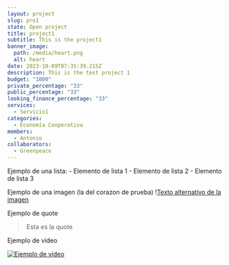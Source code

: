 ```yaml
---
layout: project
slug: pro1
state: Open project
title: project1
subtitle: T﻿his is the project1
banner_image:
  path: /media/heart.png
  alt: heart
date: 2023-10-09T07:35:39.215Z
description: T﻿his is the test project 1
budget: "1000"
private_percentage: "33"
public_percentage: "33"
looking_finance_percentage: "33"
services:
  - Servicio1
categories:
  - Economía Cooperativa
members:
  - Antonio
collaborators:
  - Greenpeace
---
```

E﻿jemplo de una lista:
-﻿ Elemento de lista 1
-﻿ Elemento de lista 2
-﻿ Elemento de lista 3

E﻿jemplo de una imagen (la del corazon de prueba)
!﻿[Texto alternativo de la imagen](/media/heart.png)

E﻿jemplo de quote
>﻿ Esta es la quote

E﻿jemplo de vídeo

[﻿![Ejemplo de vídeo](https://img.youtube.com/vi/FEa2diI2qgA/mqdefault.jpg)](https://www.youtube.com/watch?v=FEa2diI2qgA "Título del vídeo de prueba")